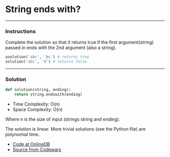 # String ends with?

---
### Instructions

Complete the solution so that it returns true if the first argument(string) passed in ends with the 2nd argument (also a string).

```py
asolution('abc', 'bc') # returns true
solution('abc', 'd') # returns false
```
---

### Solution

```py
def solution(string, ending):
    return string.endswith(ending)
```

* Time Complexity: O(n)
* Space Complexity: O(n) 

Where n is the size of input (strings string and ending).

The solution is linear.
More trivial solutions (see the Python file) are polynomial time.

* [Code at OnlineDB](https://onlinegdb.com/tLOoVbLrS)
* [Source from Codewars](https://www.codewars.com/kata/51f2d1cafc9c0f745c00037d/)















